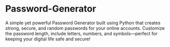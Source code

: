 # Password-Generator
A simple yet powerful Password Generator built using Python that creates strong, secure, and random passwords for your online accounts. Customize the password length, include letters, numbers, and symbols—perfect for keeping your digital life safe and secure!
